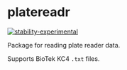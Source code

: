 # platereadr
<!-- badges: start -->
  [![stability-experimental](https://img.shields.io/badge/stability-experimental-orange.svg)](https://github.com/emersion/stability-badges#experimental)
<!-- badges: end -->

Package for reading plate reader data.

Supports BioTek KC4 `.txt` files.
